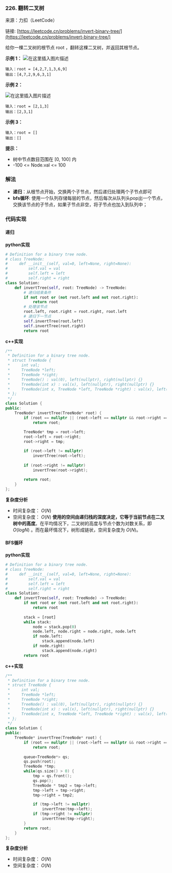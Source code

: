  ### 226. 翻转二叉树

来源：力扣（LeetCode）

链接: [https://leetcode.cn/problems/invert-binary-tree/](https://leetcode.cn/problems/invert-binary-tree/)

给你一棵二叉树的根节点 root ，翻转这棵二叉树，并返回其根节点。

 

**示例 1：**
![在这里插入图片描述](https://img-blog.csdnimg.cn/9891b097c53e4fbeb1f45d9d1a941067.png)
```
输入：root = [4,2,7,1,3,6,9]
输出：[4,7,2,9,6,3,1]
```


**示例 2：**

![在这里插入图片描述](https://img-blog.csdnimg.cn/6196a4b51c3b4ea4b7c0c7225787d065.png)
```
输入：root = [2,1,3]
输出：[2,3,1]
```

**示例 3：**
```
输入：root = []
输出：[]
```

**提示：**
* 树中节点数目范围在 [0, 100] 内
* -100 <= Node.val <= 100


### 解法
* **递归**：从根节点开始，交换两个子节点，然后递归处理两个子节点即可
* **bfs循环**: 使用一个队列存储每层的节点，然后每次从队列头pop出一个节点，交换该节点的子节点，如果子节点非空，将子节点也加入到队列中；
### 代码实现
#### 递归
**python实现**
```python
# Definition for a binary tree node.
# class TreeNode:
#     def __init__(self, val=0, left=None, right=None):
#         self.val = val
#         self.left = left
#         self.right = right
class Solution:
    def invertTree(self, root: TreeNode) -> TreeNode:
        # 递归结束条件
        if not root or (not root.left and not root.right):
            return root
        # 处理该节点
        root.left, root.right = root.right, root.left
        # 递归下一节点
        self.invertTree(root.left)
        self.invertTree(root.right)
        return root
```

**c++实现**
```cpp
/**
 * Definition for a binary tree node.
 * struct TreeNode {
 *     int val;
 *     TreeNode *left;
 *     TreeNode *right;
 *     TreeNode() : val(0), left(nullptr), right(nullptr) {}
 *     TreeNode(int x) : val(x), left(nullptr), right(nullptr) {}
 *     TreeNode(int x, TreeNode *left, TreeNode *right) : val(x), left(left), right(right) {}
 * };
 */
class Solution {
public:
    TreeNode* invertTree(TreeNode* root) {
        if (root == nullptr || (root->left == nullptr && root->right == nullptr))
            return root;
        
        TreeNode* tmp = root->left;
        root->left = root->right;
        root->right = tmp;

        if (root->left != nullptr)
            invertTree(root->left);
        
        if (root->right != nullptr)
            invertTree(root->right);
        
        return root;
    }
};
```


**复杂度分析**
* 时间复杂度： $O(N)$   
* 空间复杂度： $O(N)$  **使用的空间由递归栈的深度决定，它等于当前节点在二叉树中的高度**。在平均情况下，二叉树的高度与节点个数为对数关系，即 $O(log N)$ 。而在最坏情况下，树形成链状，空间复杂度为 $O(N)$。


#### BFS循环
**python实现**
```python
# Definition for a binary tree node.
# class TreeNode:
#     def __init__(self, val=0, left=None, right=None):
#         self.val = val
#         self.left = left
#         self.right = right
class Solution:
    def invertTree(self, root: TreeNode) -> TreeNode:
        if not root or (not root.left and not root.right):
            return root
        
        stack = [root]
        while stack:
            node = stack.pop(0)
            node.left, node.right = node.right, node.left
            if node.left:
                stack.append(node.left)
            if node.right:
                stack.append(node.right)
        return root 
```

**c++实现**
```cpp
/**
 * Definition for a binary tree node.
 * struct TreeNode {
 *     int val;
 *     TreeNode *left;
 *     TreeNode *right;
 *     TreeNode() : val(0), left(nullptr), right(nullptr) {}
 *     TreeNode(int x) : val(x), left(nullptr), right(nullptr) {}
 *     TreeNode(int x, TreeNode *left, TreeNode *right) : val(x), left(left), right(right) {}
 * };
 */
class Solution {
public:
    TreeNode* invertTree(TreeNode* root) {
        if (root == nullptr || (root->left == nullptr && root->right == nullptr))
            return root;
        
        queue<TreeNode*> qs;
        qs.push(root);
        TreeNode *tmp;
        while(qs.size() > 0) {
            tmp = qs.front();
            qs.pop();
            TreeNode * tmp2 = tmp->left;
            tmp->left = tmp->right;
            tmp->right = tmp2;

            if (tmp->left != nullptr)
                invertTree(tmp->left);
            if (tmp->right != nullptr)
                invertTree(tmp->right);
        }
        return root;
    }
};
```


**复杂度分析**
* 时间复杂度： $O(N)$   
* 空间复杂度： $O(N)$  